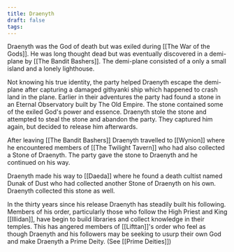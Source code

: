 ```yaml
---
title: Draenyth
draft: false
tags:
---
```

Draenyth was the God of death but was exiled during [[The War of the Gods]]. He was long thought dead but was eventually discovered in a demi-plane by [[The Bandit Bashers]]. The demi-plane consisted of a only a small island and a lonely lighthouse. 

Not knowing his true identity, the party helped Draenyth escape the demi-plane after capturing a damaged githyanki ship which happened to crash land in the plane. Earlier in their adventures the party had found a stone in an Eternal Observatory built by The Old Empire. The stone contained some of the exiled God's power and essence. Draenyth stole the stone and attempted to steal the stone and abandon the party. They captured him again, but decided to release him afterwards.

After leaving [[The Bandit Bashers]] Draenyth travelled to [[Wynion]] where he encountered members of [[The Twilight Tavern]] who had also collected a Stone of Draenyth. The party gave the stone to Draenyth and he continued on his way.

Draenyth made his way to [[Daeda]] where he found a death cultist named Dunak of Dust who had collected another Stone of Draenyth on his own. Draenyth collected this stone as well.

In the thirty years since his release Draenyth has steadily built his following. Members of his order, particularly those who follow the High Priest and King [[Illidan]], have begin to build libraries and collect knowledge in their temples. This has angered members of [[Lifttan]]'s order who feel as though Draenyth and his followers may be seeking to usurp their own God and make Draenyth a Prime Deity. (See [[Prime Deities]])